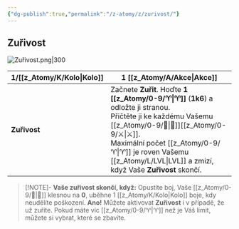 ```yaml
---
{"dg-publish":true,"permalink":"/z-atomy/z/zurivost/"}
---
```


## Zuřivost
![Zuřivost.png|300](/img/user/z_img/Zu%C5%99ivost.png)

| 1/[[z_Atomy/K/Kolo\|Kolo]]   | 1 [[z_Atomy/A/Akce\|Akce]]                                                                                                                                                                                                         |
| ------------ | ------------------------------------------------------------------------------------------------------------------------------------------------------------------------------------------------------------------ |
| **Zuřivost** | Začnete **Zuřit**. Hoďte **1** **[[z_Atomy/0-9/♈\|♈]]** (**1k6**) a odložte ji stranou. <br>Přičtěte ji ke každému Vašemu [[z_Atomy/0-9/💪\|💪]][[z_Atomy/0-9/⚔️\|⚔️]]. <br>Maximální počet [[z_Atomy/0-9/♈\|♈]] je roven Vašemu [[z_Atomy/L/LVL\|LVL]] a zmizí, když Vaše **Zuřivost** skončí. |

>[!NOTE]- **Vaše zuřivost skončí, když:** 
>Opustíte boj, Vaše [[z_Atomy/0-9/💖\|💖]] klesnou na **0**, uběhne 1 [[z_Atomy/K/Kolo\|Kolo]] boje, kdy neudělíte poškození.
>**Ano!** Můžete aktivovat **Zuřivost** i v případě, že už zuříte. 
>Pokud máte víc [[z_Atomy/0-9/♈\|♈]] než je Váš limit, můžete si vybrat, které se zbavíte.